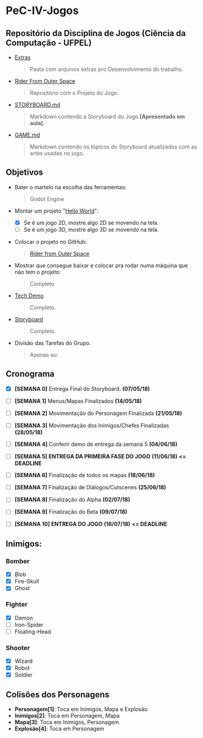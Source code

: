 # PeC-IV-Jogos
## Repositório da Disciplina de Jogos (Ciência da Computação - UFPEL)

  * [Extras](https://github.com/juan-burtet/PeC-IV-Jogos/tree/master/Extras)
    > Pasta com arquivos extras pro Desenvolvimento do trabalho.
  * [Rider From Outer Space](https://github.com/juan-burtet/PeC-IV-Jogos/tree/master/Rider%20From%20Outer%20Space)
    > Repositório com o Projeto do Jogo.
  * [STORYBOARD.md](https://github.com/juan-burtet/PeC-IV-Jogos/blob/master/STORYBOARD.md)
    > Markdown contendo a Storyboard do Jogo __[Apresentado em aula]__.
  * [GAME.md](https://github.com/juan-burtet/PeC-IV-Jogos/blob/master/GAME.md)
    > Markdown contendo os tópicos do Storyboard atualizados com as artes usadas no jogo.

## Objetivos

* Bater o martelo na escolha das ferramentas:
  > Godot Engine

* Montar um projeto "[Hello World](https://github.com/juan-burtet/PeC-IV-Jogos/tree/master/Extras/Hello%20World)":
  - [x] Se é um jogo 2D, mostre algo 2D se movendo na tela.
  - [ ] Se é um jogo 3D, mostre algo 3D se movendo na tela.

* Colocar o projeto no GitHub:
  >[Rider from Outer Space](https://github.com/juan-burtet/PeC-IV-Jogos/tree/master/Rider%20From%20Outer%20Space)

* Mostrar que consegue baixar e colocar pra rodar numa máquina que não tem o projeto:
  > Completo

* [Tech Demo](https://github.com/juan-burtet/PeC-IV-Jogos/tree/master/Extras/Godot%203%20-%20Platform%20Tutorial)
  > Completo.

* [Storyboard](https://github.com/juan-burtet/PeC-IV-Jogos/blob/master/STORYBOARD.md)
  > Completo.

* Divisão das Tarefas do Grupo.
  > Apenas eu.

## Cronograma

- [x] __[SEMANA 0]__ Entrega Final do Storyboard. __(07/05/18)__
- [ ] __[SEMANA 1]__ Menus/Mapas Finalizados __(14/05/18)__
- [ ] __[SEMANA 2]__ Movimentação do Personagem Finalizada __(21/05/18)__
- [ ] __[SEMANA 3]__ Movimentação dos Inimigos/Chefes Finalizadas __(28/05/18)__
- [ ] __[SEMANA 4]__ Conferir demo de entrega da semana 5 __(04/06/18)__
- [ ] __[SEMANA 5]__ __ENTREGA DA PRIMEIRA FASE DO JOGO__ __(11/06/18)__ __<= DEADLINE__
- [ ] __[SEMANA 6]__ Finalização de todos os mapas __(18/06/18)__
- [ ] __[SEMANA 7]__ Finalização de Diálogos/Cutscenes __(25/06/18)__
- [ ] __[SEMANA 8]__ Finalização do Alpha __(02/07/18)__
- [ ] __[SEMANA 9]__ Finalização do Beta __(09/07/18)__
- [ ] __[SEMANA 10]__ __ENTREGA DO JOGO__ __(16/07/18)__ __<= DEADLINE__


## Inimigos:

### Bomber
  - [x] Blob
  - [x] Fire-Skull
  - [x] Ghost
### Fighter
  - [x] Demon
  - [ ] Iron-Spider
  - [ ] Floating-Head
### Shooter
  - [x] Wizard
  - [x] Robot
  - [x] Soldier

## Colisões dos Personagens
  * __Personagem[1]__: Toca em Inimigos, Mapa e Explosão
  * __Inimigos[2]__: Toca em Personagem, Mapa
  * __Mapa[3]__: Toca em Inimigos, Personagem
  * __Explosão[4]__: Toca em Personagem
